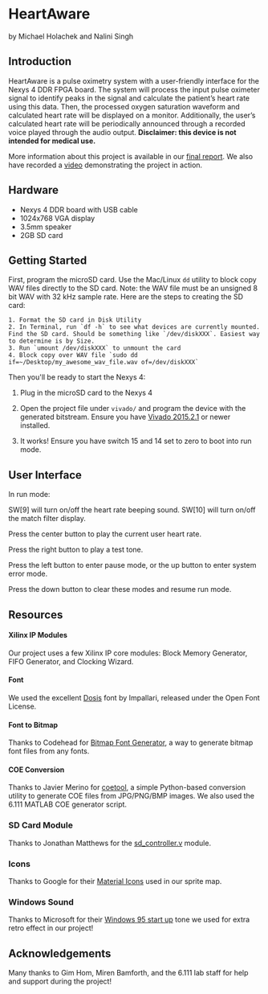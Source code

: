 # HeartAware

by Michael Holachek and Nalini Singh

## Introduction

HeartAware is a pulse oximetry system with a user-friendly interface for the Nexys 4 DDR FPGA board. The system will process the input pulse oximeter signal to identify peaks in the signal and calculate the patient’s heart rate using this data. Then, the processed oxygen saturation waveform and calculated heart rate will be displayed on a monitor. Additionally, the user’s calculated heart rate will be periodically announced through a recorded voice played through the audio output. __Disclaimer: this device is not intended for medical use.__

More information about this project is available in our [final report](http://web.mit.edu/6.111/www/f2015/projects/holachek_Project_Final_Report.pdf). We also have recorded a [video](http://web.mit.edu/6.111/www/f2015/projects/heart_s.mp4) demonstrating the project in action.

## Hardware

- Nexys 4 DDR board with USB cable
- 1024x768 VGA display
- 3.5mm speaker
- 2GB SD card

## Getting Started


First, program the microSD card. Use the Mac/Linux `dd` utility to block copy WAV files directly to the SD card. Note: the WAV file must be an unsigned 8 bit WAV with 32 kHz sample rate. Here are the steps to creating the SD card:

	1. Format the SD card in Disk Utility
	2. In Terminal, run `df -h` to see what devices are currently mounted. Find the SD card. Should be something like `/dev/diskXXX`. Easiest way to determine is by Size.
	3. Run `umount /dev/diskXXX` to unmount the card
	4. Block copy over WAV file `sudo dd if=~/Desktop/my_awesome_wav_file.wav of=/dev/diskXXX`
	
Then you'll be ready to start the Nexys 4:
	
1. Plug in the microSD card to the Nexys 4

2. Open the project file under `vivado/` and program the device with the generated bitstream. Ensure you have [Vivado 2015.2.1](http://www.xilinx.com/products/design-tools/vivado.html) or newer installed.

3. It works! Ensure you have switch 15 and 14 set to zero to boot into run mode.

## User Interface

In run mode:

SW[9] will turn on/off the heart rate beeping sound. 
SW[10] will turn on/off the match filter display.

Press the center button to play the current user heart rate.

Press the right button to play a test tone. 

Press the left button to enter pause mode, or the up button to enter system error mode.

Press the down button to clear these modes and resume run mode.


## Resources

#### Xilinx IP Modules
Our project uses a few Xilinx IP core modules: Block Memory Generator, FIFO Generator, and Clocking Wizard.

#### Font
We used the excellent [Dosis](http://www.impallari.com/dosis) font by Impallari, released under the Open Font License.

#### Font to Bitmap
Thanks to Codehead for [Bitmap Font Generator](http://www.codehead.co.uk/cbfg/), a way to generate bitmap font files from any fonts.

#### COE Conversion
Thanks to Javier Merino for [coetool](http://jqm.io/files/coetool/), a simple Python-based conversion utility to generate COE files from JPG/PNG/BMP images. We also used the 6.111 MATLAB COE generator script.

### SD Card Module
Thanks to Jonathan Matthews for the [sd_controller.v](https://github.com/jono-m/mariokart/blob/master/v1/v1.srcs/sources_1/new/sd_controller.v) module.

### Icons
Thanks to Google for their [Material Icons](https://www.google.com/design/icons/) used in our sprite map.

### Windows Sound
Thanks to Microsoft for their [Windows 95 start up](https://www.youtube.com/watch?v=miZHa7ZC6Z0) tone we used for extra retro effect in our project!

## Acknowledgements

Many thanks to Gim Hom, Miren Bamforth, and the 6.111 lab staff for help and support during the project!
